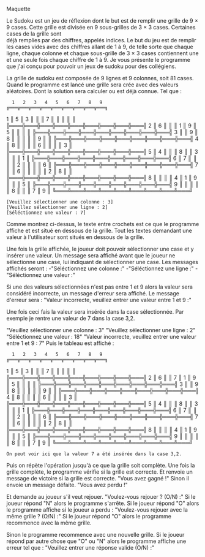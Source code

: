 Maquette

Le Sudoku est un jeu de réflexion dont le but est de remplir une grille de 9 × 9 cases.
Cette grille est divisée en 9 sous-grilles de 3 × 3 cases. Certaines cases de la grille sont  
déjà remplies par des chiffres, appelés indices. Le but du jeu est de remplir les cases vides
avec des chiffres allant de 1 à 9, de telle sorte que chaque ligne, chaque colonne et chaque
sous-grille de 3 × 3 cases contiennent une et une seule fois chaque chiffre de 1 à 9.
Je vous présente le programme que j'ai conçu pour pouvoir un jeux de sudoku pour des collégiens.

La grille de sudoku est composée de 9 lignes et 9 colonnes, soit 81 cases.
Quand le programme est lancé une grille sera crée avec des valeurs aléatoires.
Dont la solution sera calculer ou est déjà connue.
Tel que :

      1   2   3   4   5   6   7   8   9
    ╔═══╦═══╦═══╦═══╦═══╦═══╦═══╦═══╦═══╗               
  1 ║ 5 ║ 3 ║   ║   ║ 7 ║   ║   ║   ║   ║
    ╠═══╬═══╬═══╬═══╬═══╬═══╬═══╬═══╬═══╣
  2 ║ 6 ║   ║   ║ 1 ║ 9 ║ 5 ║   ║   ║   ║
    ╠═══╬═══╬═══╬═══╬═══╬═══╬═══╬═══╬═══╣
  3 ║   ║ 9 ║ 8 ║   ║   ║   ║   ║ 9 ║   ║
    ╠═══╬═══╬═══╬═══╬═══╬═══╬═══╬═══╬═══╣
  4 ║ 8 ║   ║   ║   ║ 6 ║   ║   ║   ║ 3 ║
    ╠═══╬═══╬═══╬═══╬═══╬═══╬═══╬═══╬═══╣
  5 ║ 4 ║   ║   ║ 8 ║   ║ 3 ║   ║   ║ 1 ║
    ╠═══╬═══╬═══╬═══╬═══╬═══╬═══╬═══╬═══╣
  6 ║ 7 ║   ║   ║   ║ 2 ║   ║   ║   ║ 6 ║
    ╠═══╬═══╬═══╬═══╬═══╬═══╬═══╬═══╬═══╣
  7 ║   ║ 6 ║   ║   ║   ║   ║ 2 ║ 8 ║   ║
    ╠═══╬═══╬═══╬═══╬═══╬═══╬═══╬═══╬═══╣
  8 ║   ║   ║   ║ 4 ║ 1 ║ 9 ║   ║   ║ 5 ║
    ╠═══╬═══╬═══╬═══╬═══╬═══╬═══╬═══╬═══╣
  9 ║   ║   ║   ║   ║ 8 ║   ║   ║ 7 ║ 9 ║
    ╚═══╩═══╩═══╩═══╩═══╩═══╩═══╩═══╩═══╝

    [Veuillez sélectionner une colonne : 3]
    [Veuillez sélectionner une ligne : 2]
    [Séléctionnez une valeur : 7]

Comme montrez ci-dessus, le texte entre crochets est ce que le programme affiche et est situé en dessous de la grille.
Tout les textes demandant une valeur à l'utilisateur sont situés en dessous de la grille.

Une fois la grille affichée, le joueur doit pouvoir sélectionner une case et y insérer une valeur.
Un message sera affiché avant que le joueur ne sélectionne une case, lui indiquant de sélectionner une case.
Les messages affichés seront : 
-"Séléctionnez une colonne :"
-"Séléctionnez une ligne :"
-"Séléctionnez une valeur :"

Si une des valeurs sélectionnées n'est pas entre 1 et 9 alors la valeur sera considéré incorrecte, un message d'erreur sera affiché.
Le message d'erreur sera : "Valeur incorrecte, veuillez entrer une valeur entre 1 et 9 :"

Une fois ceci fais la valeur sera insérée dans la case sélectionnée.
Par exemple je rentre une valeur de 7 dans la case 3,2.

"Veuillez sélectionner une colonne : 3"
"Veuillez sélectionner une ligne : 2"
"Séléctionnez une valeur : 18"
"Valeur incorrecte, veuillez entrer une valeur entre 1 et 9 : 7"
Puis le tableau est affiché :

      1   2   3   4   5   6   7   8   9
    ╔═══╦═══╦═══╦═══╦═══╦═══╦═══╦═══╦═══╗               
  1 ║ 5 ║ 3 ║   ║   ║ 7 ║   ║   ║   ║   ║
    ╠═══╬═══╬═══╬═══╬═══╬═══╬═══╬═══╬═══╣
  2 ║ 6 ║   ║ 7 ║ 1 ║ 9 ║ 5 ║   ║   ║   ║
    ╠═══╬═══╬═══╬═══╬═══╬═══╬═══╬═══╬═══╣
  3 ║   ║ 9 ║ 8 ║   ║   ║   ║   ║ 9 ║   ║
    ╠═══╬═══╬═══╬═══╬═══╬═══╬═══╬═══╬═══╣
  4 ║ 8 ║   ║   ║   ║ 6 ║   ║   ║   ║ 3 ║
    ╠═══╬═══╬═══╬═══╬═══╬═══╬═══╬═══╬═══╣
  5 ║ 4 ║   ║   ║ 8 ║   ║ 3 ║   ║   ║ 1 ║
    ╠═══╬═══╬═══╬═══╬═══╬═══╬═══╬═══╬═══╣
  6 ║ 7 ║   ║   ║   ║ 2 ║   ║   ║   ║ 6 ║
    ╠═══╬═══╬═══╬═══╬═══╬═══╬═══╬═══╬═══╣
  7 ║   ║ 6 ║   ║   ║   ║   ║ 2 ║ 8 ║   ║
    ╠═══╬═══╬═══╬═══╬═══╬═══╬═══╬═══╬═══╣
  8 ║   ║   ║   ║ 4 ║ 1 ║ 9 ║   ║   ║ 5 ║
    ╠═══╬═══╬═══╬═══╬═══╬═══╬═══╬═══╬═══╣
  9 ║   ║   ║   ║   ║ 8 ║   ║   ║ 7 ║ 9 ║
    ╚═══╩═══╩═══╩═══╩═══╩═══╩═══╩═══╩═══╝

    On peut voir ici que la valeur 7 a été insérée dans la case 3,2.

Puis on répète l'opération jusqu'à ce que la grille soit complète.
Une fois la grille complète, le programme vérifie si la grille est correcte.
Et renvoie un message de victoire si la grille est correcte.
"Vous avez gagné !"
Sinon il envoie un message défaite.
"Vous avez perdu !"

Et demande au joueur s'il veut rejouer.
"Voulez-vous rejouer ? (O/N) :"
Si le joueur répond "N" alors le programme s'arrête.
Si le joueur répond "O" alors le programme affiche si le joueur a perdu :
"Voulez-vous rejouer avec la même grille ? (O/N) :"
Si le joueur répond "O" alors le programme recommence avec la même grille.

Sinon le programme recommence avec une nouvelle grille.
Si le joueur répond par autre chose que "O" ou "N" alors le programme affiche une erreur tel que :
"Veuillez entrer une réponse valide (O/N) :"